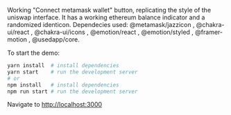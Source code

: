 Working "Connect metamask wallet" button, replicating the style of the uniswap interface. It has a working ethereum balance indicator and a randomized identicon. Dependecies used: @metamask/jazzicon , @chakra-ui/react , @chakra-ui/icons , @emotion/react , @emotion/styled , @framer-motion , @usedapp/core.


To start the demo:

```bash
yarn install  # install dependencies
yarn start    # run the development server
# or
npm install   # install dependencies
npm run start # run the development server
```

Navigate to [http://localhost:3000](http://localhost:3000)